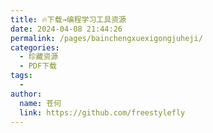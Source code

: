 ```yaml
---
title: 🔥下载→编程学习工具资源
date: 2024-04-08 21:44:26
permalink: /pages/bainchengxuexigongjuheji/
categories:
  - 珍藏资源
  - PDF下载
tags:
  - 
author: 
  name: 苍何
  link: https://github.com/freestylefly
---
```

